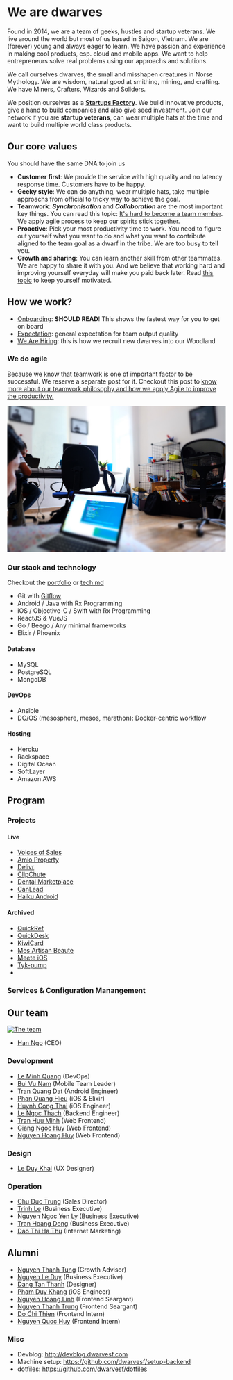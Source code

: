 # We are dwarves

Found in 2014, we are a team of geeks, hustles and startup veterans. We live around the world but most of us based in Saigon, Vietnam. We are (forever) young and always eager to learn. We have passion and experience in making cool products, esp. cloud and mobile apps. We want to help entrepreneurs solve real problems using our approachs and solutions.

We call ourselves dwarves, the small and misshapen creatures in Norse Mythology. We are wisdom, natural good at smithing, mining, and crafting. We have Miners, Crafters, Wizards and Soliders.

We position ourselves as a [**Startups Factory**](http://venturebeat.com/2015/01/18/how-venture-builders-are-changing-the-startup-model/). We build innovative products, give a hand to build companies and also give seed investment. Join our network if you are **startup veterans**, can wear multiple hats at the time and want to build multiple world class products.

## Our core values

You should have the same DNA to join us

- **Customer first**: We provide the service with high quality and no latency response time. Customers have to be happy.
- **Geeky style**: We can do anything, wear multiple hats, take multiple approachs from official to tricky way to achieve the goal.
- **Teamwork**: **_Synchronisation_** and **_Collaboration_** are the most important key things. You can read this topic: [It's hard to become a team member](http://tieubao.me/writing/2014/12/05/it-is-hard-to-become-a-team-member/). We apply agile process to keep our spirits stick together.
- **Proactive**: Pick your most productivity time to work. You need to figure out yourself what you want to do and what you want to contribute aligned to the team goal as a dwarf in the tribe. We are too busy to tell you.
- **Growth and sharing**: You can learn another skill from other teammates. We are happy to share it with you. And we believe that working hard and improving yourself everyday will make you paid back later. Read [this topic](https://www.quora.com/How-can-I-motivate-myself-to-work-hard) to keep yourself motivated.

## How we work?

* [Onboarding](/onboarding.md): **SHOULD READ**! This shows the fastest way for you to get on board
* [Expectation](/expectation.md): general expectation for team output quality
* [We Are Hiring](https://github.com/dwarvesf/WeAreHiring): this is how we recruit new dwarves into our Woodland

### We do agile

Because we know that teamwork is one of important factor to be successful. We reserve a separate post for it. Checkout this post to [know more about our teamwork philosophy and how we apply Agile to improve the productivity.](https://github.com/dwarvesf/WeAreHiring/additional-info/agile.md)

[![working](https://raw.githubusercontent.com/dwarvesf/WeAreHiring/master/images/working.jpg)](/images/working.jpg)

### Our stack and technology

Checkout the [portfolio](http://portfolio.dwarvesf.com/#tech) or [tech.md](https://github.com/dwarvesf/WeAreHiring/additional-info/tech.md)

- Git with [Gitflow](http://nvie.com/posts/a-successful-git-branching-model/)
- Android / Java with Rx Programming
- iOS / Objective-C / Swift with Rx Programming
- ReactJS & VueJS
- Go / Beego / Any minimal frameworks
- Elixir / Phoenix

#### Database

- MySQL
- PostgreSQL
- MongoDB

#### DevOps

- Ansible
- DC/OS (mesosphere, mesos, marathon): Docker-centric workflow

#### Hosting

- Heroku
- Rackspace
- Digital Ocean
- SoftLayer
- Amazon AWS

## Program

### Projects

#### Live

- [Voices of Sales](http://voicesofsales.com)
- [Amio Property](http://amio.propery)
- [Delivr](http://delivr.to)
- [ClipChute](http://clipchute.com)
- [Dental Marketplace](https://dentalmarketplace.com.sg)
- [CanLead](http://canlead.io)
- [Haiku Android](http://play.google.com/)

#### Archived

- [QuickRef](http://git/quickref)
- [QuickDesk](http://git/quickdesk)
- [KiwiCard](http://git/kiwicard)
- [Mes Artisan Beaute](http://)
- [Meete iOS](http://)
- [Tyk-pump](http://)
- 

### Services & Configuration Manangement

## Our team

[![The team](https://raw.githubusercontent.com/dwarvesf/WeAreHiring/master/images/team-thumbnail.png)](/images/team-thumbnail.png)

- [Han Ngo](https://www.linkedin.com/in/nntruonghan/) (CEO)

### Development

- [Le Minh Quang](https://github.com/ivkean) (DevOps)
- [Bui Vu Nam](https://github.com/nambv) (Mobile Team Leader)
- [Tran Quang Dat](https://github.com/dattran2346) (Android Engineer)
- [Phan Quang Hieu](https://github.com/hieuphq) (iOS & Elixir)
- [Huynh Cong Thai](https://github.com/congthai08) (iOS Engineer)
- [Le Ngoc Thach](https://github.com/runivn) (Backend Engineer)
- [Tran Huu Minh](https://github.com/thminhvn) (Web Frontend)
- [Giang Ngoc Huy](http://github.com/huygn) (Web Frontend)
- [Nguyen Hoang Huy](https://github.com/huynguyenh) (Web Frontend)

### Design

- [Le Duy Khai](http://khaidle.me) (UX Designer)

### Operation

- [Chu Duc Trung](https://www.linkedin.com/in/trungdchu/) (Sales Director)
- [Trinh Le](http://) (Business Executive)
- [Nguyen Ngoc Yen Ly](http://) (Business Executive)
- [Tran Hoang Dong](http://) (Business Executive)
- [Dao Thi Ha Thu](http://) (Internet Marketing)

## Alumni

- [Nguyen Thanh Tung](https://www.facebook.com/tungtono) (Growth Advisor)
- [Nguyen Le Duy](https://www.facebook.com/ngleduy) (Business Executive)
- [Dang Tan Thanh](https://www.linkedin.com/in/thanh-dang-tan-868551118/) (Designer)
- [Pham Duy Khang](https://www.linkedin.com/in/khang-pham-duy-44a00a12a/) (iOS Engineer)
- [Nguyen Hoang Linh](https://github.com/linh) (Frontend Seargant)
- [Nguyen Thanh Trung](https://github.com/arvernorix) (Frontend Seargant)
- [Do Chi Thien](https://github.com/dvkndn) (Frontend Intern)
- [Nguyen Quoc Huy](http://github.com/huyng) (Frontend Intern)

### Misc

- Devblog: http://devblog.dwarvesf.com
- Machine setup: https://github.com/dwarvesf/setup-backend
- dotfiles: https://github.com/dwarvesf/dotfiles
